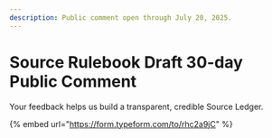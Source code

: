 ```yaml
---
description: Public comment open through July 20, 2025.
---
```


# Source Rulebook Draft 30-day Public Comment

Your feedback helps us build a transparent, credible Source Ledger.

{% embed url="https://form.typeform.com/to/rhc2a9jC" %}
